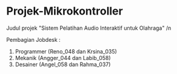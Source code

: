 # Projek-Mikrokontroller
Judul projek "Sistem Pelatihan Audio Interaktif untuk Olahraga" /n

Pembagian Jobdesk :
1. Programmer (Reno_048 dan Krsina_035)
2. Mekanik (Angger_044 dan Labib_058)
3. Desainer (Angel_058 dan Rahma_037)
